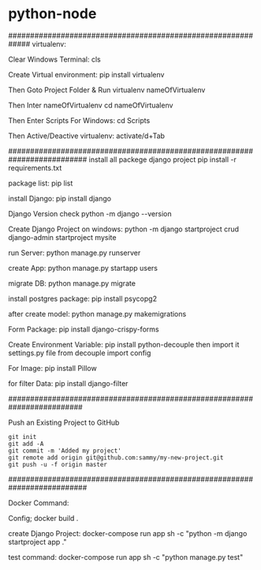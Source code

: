 # python-node

#############################################################
 virtualenv:
 
Clear Windows Terminal:
	cls

Create Virtual environment:
	pip install virtualenv

Then Goto Project Folder & Run
	virtualenv nameOfVirtualenv

Then Inter nameOfVirtualenv
	cd nameOfVirtualenv

Then Enter Scripts For Windows:
	cd Scripts

Then Active/Deactive virtualenv:
	activate/d+Tab



##########################################################################
install all packege django project
    pip install -r requirements.txt

package list:
    pip list

install Django:
    pip install django

Django Version check
    python -m django --version


Create Django Project on windows:
    python -m django startproject crud
    django-admin startproject mysite

run Server:
    python manage.py runserver

create App:
    python manage.py startapp users

migrate DB:
    python manage.py migrate        

install postgres package:
    pip install psycopg2

after create model:
    python manage.py makemigrations   

Form Package:
    pip install django-crispy-forms     

Create Environment Variable:
    pip install python-decouple
    then import it settings.py file
    from decouple import config

For Image:
    pip install Pillow

for filter Data:
    pip install django-filter 

#########################################################################

Push an Existing Project to GitHub

    git init
    git add -A
    git commit -m 'Added my project'
    git remote add origin git@github.com:sammy/my-new-project.git
    git push -u -f origin master


##########################################################################

Docker Command:

Config;
docker build .   

create Django  Project: 
docker-compose run app sh -c "python -m django startproject app ."

test command:
docker-compose run app sh -c "python manage.py test"
